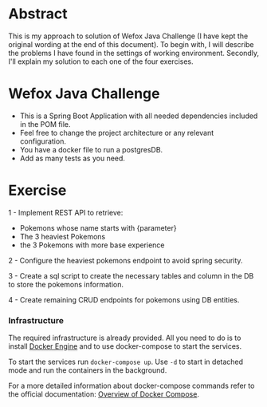 # Abstract

This is my approach to solution of Wefox Java Challenge (I have kept the original wording at the end of this document).
To begin with, I will describe the problems I have found in the settings of working environment.
Secondly, I'll explain my solution to each one of the four exercises.

#  

# Wefox Java Challenge

- This is a Spring Boot Application with all needed dependencies included in the POM file.
- Feel free to change the project architecture or any relevant configuration.
- You have a docker file to run a postgresDB.
- Add as many tests as you need.

# Exercise

1 - Implement REST API to retrieve:

- Pokemons whose name starts with {parameter}
- The 3 heaviest Pokemons
- the 3 Pokemons with more base experience

2 - Configure the heaviest pokemons endpoint to avoid spring security.

3 - Create a sql script to create the necessary tables and column in the DB to store the pokemons information.

4 - Create remaining CRUD endpoints for pokemons using DB entities.

### Infrastructure

The required infrastructure is already provided. All you need to do is to
install [Docker Engine]("https://docs.docker.com/get-docker/") and to use docker-compose to start
the services.

To start the services run `docker-compose up`. Use `-d` to start in detached mode and run the
containers in the background.

For a more detailed information about docker-compose commands refer to the official
documentation: [Overview of Docker Compose](https://docs.docker.com/compose/).